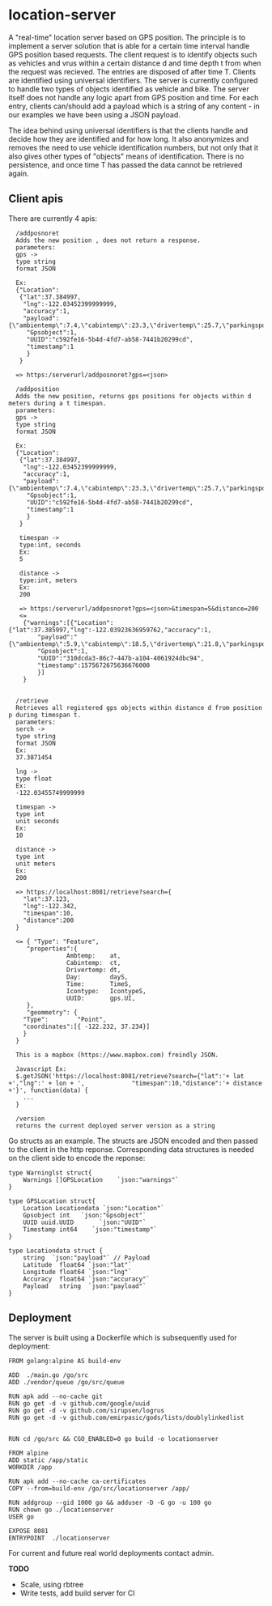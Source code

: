 # location-server

A "real-time" location server based on GPS position. The principle is to implement a server solution that is able for a 
certain time interval handle GPS position based requests. The client request is to identify objects such as vehicles and 
vrus within a certain distance d and time depth t from when the request was recieved. 
The entries are disposed of after time T. Clients are identified using universal identifiers. 
The server is currently configured to handle two types of objects identified as vehicle and bike. 
The server itself does not handle any logic apart from GPS position and time. 
For each entry,  clients can/should add a payload which is a string of any content - in our examples we have been using a JSON payload.

The idea behind using universal identifiers is that the clients handle and decide how they are identified and for how long. It also anonymizes and removes the need to use vehicle identification numbers, but not only that it also gives other types of "objects" means of identification. There is no persistence, and once time T has passed the data cannot be retrieved again.

## Client apis
There are currently 4 apis:
```
  /addposnoret
  Adds the new position , does not return a response.
  parameters:
  gps ->
  type string
  format JSON
  
  Ex:
  {"Location":
   {"lat":37.384997,
    "lng":-122.03452399999999,
    "accuracy":1,
    "payload":{\"ambientemp\":7.4,\"cabintemp\":23.3,\"drivertemp\":25.7,\"parkingspots\":36\"}"},
     "Gpsobject":1,
     "UUID":"c592fe16-5b4d-4fd7-ab58-7441b20299cd",
     "timestamp":1
     }
   } 
  
  => https:/serverurl/addposnoret?gps=<json>
  
  /addposition
  Adds the new position, returns gps positions for objects within d meters during a t timespan.
  parameters:
  gps ->
  type string
  format JSON
  
  Ex:
  {"Location":
   {"lat":37.384997,
    "lng":-122.03452399999999,
    "accuracy":1,
    "payload":{\"ambientemp\":7.4,\"cabintemp\":23.3,\"drivertemp\":25.7,\"parkingspots\":36\"}"},
     "Gpsobject":1,
     "UUID":"c592fe16-5b4d-4fd7-ab58-7441b20299cd",
     "timestamp":1
     }
   }
   
   timespan ->
   type:int, seconds
   Ex:
   5
   
   distance ->
   type:int, meters
   Ex:
   200
   
   => https:/serverurl/addposnoret?gps=<json>&timespan=5&distance=200
   <=
    {"warnings":[{"Location":{"lat":37.385997,"lng":-122.03923636959762,"accuracy":1,
    	"payload":"{\"ambientemp\":5.9,\"cabintemp\":18.5,\"drivertemp\":21.8,\"parkingspots\":94,\"vehicleid\":\"1\"}"},
    	"Gpsobject":1,
    	"UUID":"310dcda3-86c7-447b-a104-4061924dbc94",
    	"timestamp":1575672675636676000
    	}]
    } 

  
  /retrieve
  Retrieves all registered gps objects within distance d from position p during timespan t.
  parameters:
  serch ->
  type string
  format JSON
  Ex:
  37.3871454
  
  lng ->
  type float
  Ex:
  -122.03455749999999
  
  timespan ->
  type int
  unit seconds
  Ex:
  10
  
  distance -> 
  type int
  unit meters
  Ex:
  200
  
  => https://localhost:8081/retrieve?search={
  	"lat":37.123,
 	"lng":-122.342,
 	"timespan":10,
  	"distance":200
  }
  
  <= { "Type": "Feature",
     "properties":{
				Ambtemp:    at,
				Cabintemp:  ct,
				Drivertemp: dt,
				Day:        dayS,
				Time:       TimeS,
				Icontype:   IcontypeS,
				UUID:       gps.UI,
     },
     "geommetry": {
	"Type":        "Point",
	"coordinates":[{ -122.232, 37.234}]
    }
  }  
  
  This is a mapbox (https://www.mapbox.com) freindly JSON.
  
  Javascript Ex:
  $.getJSON('https://localhost:8081/retrieve?search={"lat":'+ lat +',"lng":' + lon + ', 	   		"timespan":10,"distance":'+ distance +'}', function(data) {
    ...
  }
  
  /version
  returns the current deployed server version as a string
  ```
  
  Go structs as an example. The structs are JSON encoded and then passed to the client in the http reponse. Corresponding data structures is needed on the client side to encode the reponse:
  ```
  type Warninglst struct{
	  Warnings []GPSLocation	`json:"warnings"`
  }

  type GPSLocation struct{
	  Location Locationdata `json:"Location"`
	  Gpsobject int	  `json:"Gpsobject"`
	  UUID uuid.UUID       `json:"UUID"`
	  Timestamp int64    `json:"timestamp"`
  }

  type Locationdata struct {
	  string  `json:"payload"` // Payload   
	  Latitude  float64 `json:"lat"`
	  Longitude float64 `json:"lng"`
	  Accuracy  float64 `json:"accuracy"`
	  Payload   string  `json:"payload"`
  }
  
  ```
## Deployment

The server is built using a Dockerfile which is subsequently used for deployment:

```
FROM golang:alpine AS build-env

ADD  ./main.go /go/src
ADD ./vendor/queue /go/src/queue

RUN apk add --no-cache git
RUN go get -d -v github.com/google/uuid
RUN go get -d -v github.com/sirupsen/logrus
RUN go get -d -v github.com/emirpasic/gods/lists/doublylinkedlist


RUN cd /go/src && CGO_ENABLED=0 go build -o locationserver

FROM alpine
ADD static /app/static
WORKDIR /app

RUN apk add --no-cache ca-certificates
COPY --from=build-env /go/src/locationserver /app/

RUN addgroup --gid 1000 go && adduser -D -G go -u 100 go
RUN chown go ./locationserver
USER go

EXPOSE 8081
ENTRYPOINT  ./locationserver
```

For current and future real world deployments contact admin. 

**TODO**
- Scale, using rbtree
- Write tests, add build server for CI


